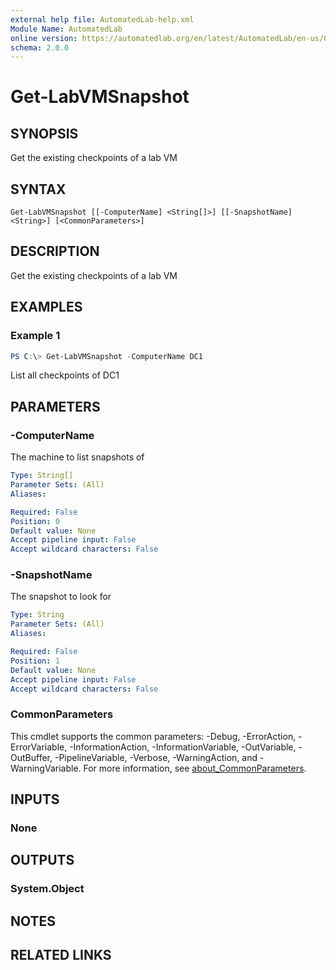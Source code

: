 ```yaml
---
external help file: AutomatedLab-help.xml
Module Name: AutomatedLab
online version: https://automatedlab.org/en/latest/AutomatedLab/en-us/Get-LabVMSnapshot
schema: 2.0.0
---
```


# Get-LabVMSnapshot

## SYNOPSIS
Get the existing checkpoints of a lab VM

## SYNTAX

```
Get-LabVMSnapshot [[-ComputerName] <String[]>] [[-SnapshotName] <String>] [<CommonParameters>]
```

## DESCRIPTION
Get the existing checkpoints of a lab VM

## EXAMPLES

### Example 1
```powershell
PS C:\> Get-LabVMSnapshot -ComputerName DC1
```

List all checkpoints of DC1

## PARAMETERS

### -ComputerName
The machine to list snapshots of

```yaml
Type: String[]
Parameter Sets: (All)
Aliases:

Required: False
Position: 0
Default value: None
Accept pipeline input: False
Accept wildcard characters: False
```

### -SnapshotName
The snapshot to look for

```yaml
Type: String
Parameter Sets: (All)
Aliases:

Required: False
Position: 1
Default value: None
Accept pipeline input: False
Accept wildcard characters: False
```

### CommonParameters
This cmdlet supports the common parameters: -Debug, -ErrorAction, -ErrorVariable, -InformationAction, -InformationVariable, -OutVariable, -OutBuffer, -PipelineVariable, -Verbose, -WarningAction, and -WarningVariable. For more information, see [about_CommonParameters](http://go.microsoft.com/fwlink/?LinkID=113216).

## INPUTS

### None
## OUTPUTS

### System.Object
## NOTES

## RELATED LINKS

